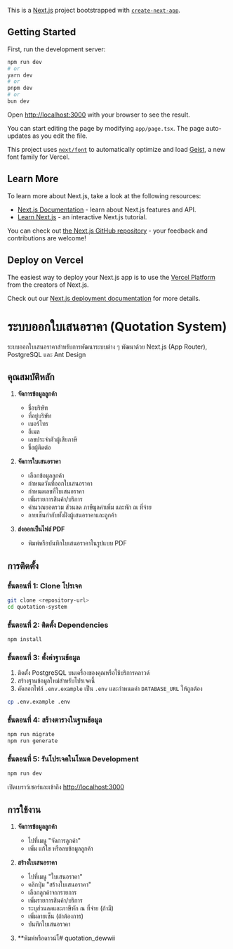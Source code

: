 This is a [Next.js](https://nextjs.org) project bootstrapped with [`create-next-app`](https://nextjs.org/docs/app/api-reference/cli/create-next-app).

## Getting Started

First, run the development server:

```bash
npm run dev
# or
yarn dev
# or
pnpm dev
# or
bun dev
```

Open [http://localhost:3000](http://localhost:3000) with your browser to see the result.

You can start editing the page by modifying `app/page.tsx`. The page auto-updates as you edit the file.

This project uses [`next/font`](https://nextjs.org/docs/app/building-your-application/optimizing/fonts) to automatically optimize and load [Geist](https://vercel.com/font), a new font family for Vercel.

## Learn More

To learn more about Next.js, take a look at the following resources:

- [Next.js Documentation](https://nextjs.org/docs) - learn about Next.js features and API.
- [Learn Next.js](https://nextjs.org/learn) - an interactive Next.js tutorial.

You can check out [the Next.js GitHub repository](https://github.com/vercel/next.js) - your feedback and contributions are welcome!

## Deploy on Vercel

The easiest way to deploy your Next.js app is to use the [Vercel Platform](https://vercel.com/new?utm_medium=default-template&filter=next.js&utm_source=create-next-app&utm_campaign=create-next-app-readme) from the creators of Next.js.

Check out our [Next.js deployment documentation](https://nextjs.org/docs/app/building-your-application/deploying) for more details.

# ระบบออกใบเสนอราคา (Quotation System)

ระบบออกใบเสนอราคาสำหรับการพัฒนาระบบต่าง ๆ พัฒนาด้วย Next.js (App Router), PostgreSQL และ Ant Design

## คุณสมบัติหลัก

1. **จัดการข้อมูลลูกค้า**
   - ชื่อบริษัท
   - ที่อยู่บริษัท
   - เบอร์โทร
   - อีเมล
   - เลขประจำตัวผู้เสียภาษี
   - ชื่อผู้ติดต่อ

2. **จัดการใบเสนอราคา**
   - เลือกข้อมูลลูกค้า
   - กำหนดวันที่ออกใบเสนอราคา
   - กำหนดเลขที่ใบเสนอราคา
   - เพิ่มรายการสินค้า/บริการ
   - คำนวณยอดรวม ส่วนลด ภาษีมูลค่าเพิ่ม และหัก ณ ที่จ่าย
   - ลายเซ็นกำกับทั้งฝั่งผู้เสนอราคาและลูกค้า

3. **ส่งออกเป็นไฟล์ PDF**
   - พิมพ์หรือบันทึกใบเสนอราคาในรูปแบบ PDF

## การติดตั้ง

### ขั้นตอนที่ 1: Clone โปรเจค

```bash
git clone <repository-url>
cd quotation-system
```

### ขั้นตอนที่ 2: ติดตั้ง Dependencies

```bash
npm install
```

### ขั้นตอนที่ 3: ตั้งค่าฐานข้อมูล

1. ติดตั้ง PostgreSQL บนเครื่องของคุณหรือใช้บริการคลาวด์
2. สร้างฐานข้อมูลใหม่สำหรับโปรเจคนี้
3. คัดลอกไฟล์ `.env.example` เป็น `.env` และกำหนดค่า `DATABASE_URL` ให้ถูกต้อง

```bash
cp .env.example .env
```

### ขั้นตอนที่ 4: สร้างตารางในฐานข้อมูล

```bash
npm run migrate
npm run generate
```

### ขั้นตอนที่ 5: รันโปรเจคในโหมด Development

```bash
npm run dev
```

เปิดเบราว์เซอร์และเข้าถึง [http://localhost:3000](http://localhost:3000)

## การใช้งาน

1. **จัดการข้อมูลลูกค้า**
   - ไปที่เมนู "จัดการลูกค้า"
   - เพิ่ม แก้ไข หรือลบข้อมูลลูกค้า

2. **สร้างใบเสนอราคา**
   - ไปที่เมนู "ใบเสนอราคา"
   - คลิกปุ่ม "สร้างใบเสนอราคา"
   - เลือกลูกค้าจากรายการ
   - เพิ่มรายการสินค้า/บริการ
   - ระบุส่วนลดและภาษีหัก ณ ที่จ่าย (ถ้ามี)
   - เพิ่มลายเซ็น (ถ้าต้องการ)
   - บันทึกใบเสนอราคา

3. **พิมพ์หรือดาวน์โ# quotation_dewwii
